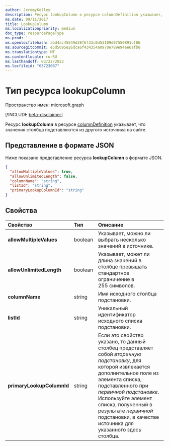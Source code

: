 ```yaml
---
author: JeremyKelley
description: Ресурс lookupColumn в ресурсе columnDefinition указывает, что значения столбца подставляются из другого источника на сайте.
ms.date: 09/11/2017
title: LookupColumn
ms.localizationpriority: medium
doc_type: resourcePageType
ms.prod: ''
ms.openlocfilehash: abd4ac45549d38f6f33c0d53109d07550891cf86
ms.sourcegitcommit: e5d5095e26dca6f434354a0970e789e94ee6afb0
ms.translationtype: MT
ms.contentlocale: ru-RU
ms.lasthandoff: 03/22/2022
ms.locfileid: "63723087"
---
```

# <a name="lookupcolumn-resource-type"></a>Тип ресурса lookupColumn

Пространство имен: microsoft.graph

[!INCLUDE [beta-disclaimer](../../includes/beta-disclaimer.md)]

Ресурс **lookupColumn** в ресурсе [columnDefinition](columndefinition.md) указывает, что значения столбца подставляются из другого источника на сайте.

## <a name="json-representation"></a>Представление в формате JSON

Ниже показано представление ресурса **lookupColumn** в формате JSON.

<!-- { "blockType": "resource", "@odata.type": "microsoft.graph.lookupColumn" } -->

```json
{
  "allowMultipleValues": true,
  "allowUnlimitedLength": false,
  "columnName": "string",
  "listId": "string",
  "primaryLookupColumnId": "string"
}
```

## <a name="properties"></a>Свойства

| Свойство                  | Тип    | Описание                                                                                                                                                                                                                |
| :------------------------ | :------ | :------------------------------------------------------------------------------------------------------------------------------------------------------------------------------------------------------------------------- |
| **allowMultipleValues**   | boolean | Указывает, можно ли выбрать несколько значений в источнике.                                                                                                                                                         |
| **allowUnlimitedLength**  | boolean | Указывает, может ли длина значений в столбце превышать стандартное ограничение в 255 символов.                                                                                                                      |
| **columnName**            | string  | Имя исходного столбца подстановки.                                                                                                                                                                                      |
| **listId**                | string  | Уникальный идентификатор исходного списка подстановки.                                                                                                                                                                           |
| **primaryLookupColumnId** | string  | Если это свойство указано, то данный столбец представляет собой *вторичную подстановку*, для которой извлекается дополнительное поле из элемента списка, подставленного при *первичной подстановке*. Используйте элемент списка, полученный в результате *первичной* подстановки, в качестве источника для указанного здесь столбца. |

<!--
{
  "type": "#page.annotation",
  "description": "",
  "keywords": "",
  "section": "documentation",
  "tocPath": "Resources/LookupColumn",
  "suppressions": []
}
-->
